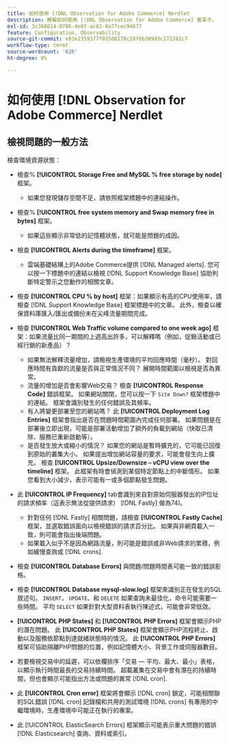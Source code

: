 ```yaml
---
title: 如何使用 [!DNL Observation for Adobe Commerce] Nerdlet
description: 瞭解如何使用 [!DNL Observation for Adobe Commerce] 書呆子。
exl-id: 3c368814-0786-4e8f-ac81-9a77cec94677
feature: Configuration, Observability
source-git-commit: e83e2359377f03506178c28f8b30993c172282c7
workflow-type: tm+mt
source-wordcount: '626'
ht-degree: 0%

---
```


# 如何使用 [!DNL Observation for Adobe Commerce] Nerdlet

## 檢視問題的一般方法

檢查環境資源狀態：

* 檢查% **[!UICONTROL Storage Free and MySQL % free storage by node]** 框架。

   * 如果您發現儲存空間不足，請依照框架標題中的連結操作。

* 檢查% **[!UICONTROL free system memory and Swap memory free in bytes]** 框架。

   * 如果這些顯示非常低的記憶體狀態，就可能是問題的成因。

* 檢查 **[!UICONTROL Alerts during the timeframe]** 框架。

   * 雲端基礎結構上的Adobe Commerce提供 [!DNL Managed alerts]. 您可以按一下標題中的連結以檢視 [!DNL Support Knowledge Base] 協助判斷特定警示之您動作的相關文章。

* 檢查 **[!UICONTROL CPU % by host]** 框架：如果顯示有高的CPU使用率，請檢查 [!DNL Support Knowledge Base] 框架標題中的文章。 此外，檢查以確保資料庫匯入/匯出或備份未在尖峰流量期間完成。

* 檢查 **[!UICONTROL Web Traffic volume compared to one week ago]** 框架：如果流量比同一期間的上週高出許多，可以解釋嗎（例如，促銷活動或已經行銷的新產品）？
   * 如果無法解釋流量增加，請檢視生產環境的平均回應時間（毫秒）。 對回應時間有貢獻的流量是否與正常情況不同？ 展開時間範圍以檢視是否為異常。
   * 流量的增加是否會影響Web交易？ 檢查 **[!UICONTROL Response Code]** 錯誤框架。 如果網站關閉，您可以按一下 `Site Down?` 框架標題中的連結。 框架會識別發生的任何錯誤及其頻率。
   * 有人將變更部署至您的網站嗎？ 此 **[!UICONTROL Deployment Log Entries]** 框架會指出是否在問題時間範圍內完成任何部署。 如果問題是在部署後立即出現，可能是部署活動增加了額外的負載到網站（快取已清除、服務已重新啟動等）。
   * 是否發生放大或縮小的情況？ 如果您的網站是暫時擴充的，它可能已回復到原始的叢集大小。 如果提出增加網站容量的要求，可能會發生向上擴充。 檢查 **[!UICONTROL Upsize/Downsize – vCPU view over the timeline]** 框架。 此框架有時會偵測到某個特定節點上的中斷情形。 如果您看到大小減少，表示可能有一或多個節點發生問題。

* 此 **[!UICONTROL IP Frequency]** tab會識別來自對原始伺服器發出的IP位址的請求頻率（這表示無法從提供請求） [!DNL Fastly] 做為74)。

   * 針對任何 [!DNL Fastly] 相關問題，請檢查 **[!UICONTROL Fastly Cache]** 框架，並選取錯誤面向以檢視錯誤的請求百分比。 如果與非網頁載入一致，則可能會指出後端問題。
   * 如果載入似乎不是因為網路流量，則可能是錯誤或非Web請求的累積，例如緩慢查詢或 [!DNL crons].

* 檢查 **[!UICONTROL Database Errors]** 與問題/問題時間表可能一致的錯誤影格。
* 檢查 **[!UICONTROL Database mysql-slow.log]** 框架來識別正在發生的SQL敘述句。 `INSERT`， `UPDATE`、和 `DELETE` 如果查詢未最佳化，命令可能需要一些時間。 平均 `SELECT` 如果針對大型資料表執行陳述式，可能會非常低效。
* **[!UICONTROL PHP States]** 和 **[!UICONTROL PHP Errors]** 框架會顯示PHP的潛在問題。 此 **[!UICONTROL PHP States]** 框架會顯示PHP流程終止、啟動以及服務依節點到達就緒狀態時的情況。 此 **[!UICONTROL PHP Errors]** 框架可協助隔離PHP問題的位置，例如記憶體大小、背景工作或伺服器數目。
* 若要檢視交易中的延遲，可以依欄排序「交易 — 平均、最大、最小」表格，以顯示執行時間最長的交易持續時間。 超載叢集在交易中會有潛在的持續時間，但也會顯示可能指出方法或問題的異常 [!DNL cron].
* 此 **[!UICONTROL Cron error]** 框架將會顯示 [!DNL cron] 鎖定，可能相關聯的SQL錯誤 [!DNL cron] 記錄檔和共用的測試環境 [!DNL crons] 有專用的中繼環境時，生產環境中可能正在執行的專案。
* 此 [!UICONTROL ElasticSearch Errors] 框架顯示可能表示重大問題的錯誤 [!DNL Elasticsearch] 查詢、資料或索引。
